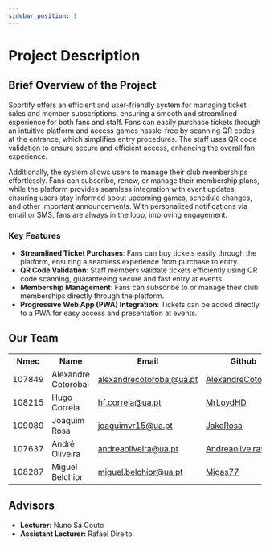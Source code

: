 ```yaml
---
sidebar_position: 1
---
```


# Project Description

## Brief Overview of the Project

Sportify offers an efficient and user-friendly system for managing ticket sales and member subscriptions, ensuring a smooth and streamlined experience for both fans and staff. Fans can easily purchase tickets through an intuitive platform and access games hassle-free by scanning QR codes at the entrance, which simplifies entry procedures. The staff uses QR code validation to ensure secure and efficient access, enhancing the overall fan experience.

Additionally, the system allows users to manage their club memberships effortlessly. Fans can subscribe, renew, or manage their membership plans, while the platform provides seamless integration with event updates, ensuring users stay informed about upcoming games, schedule changes, and other important announcements. With personalized notifications via email or SMS, fans are always in the loop, improving engagement.

### Key Features

- **Streamlined Ticket Purchases**: Fans can buy tickets easily through the platform, ensuring a seamless experience from purchase to entry.
- **QR Code Validation**: Staff members validate tickets efficiently using QR code scanning, guaranteeing secure and fast entry at events.
- **Membership Management**: Fans can subscribe to or manage their club memberships directly through the platform.
- **Progressive Web App (PWA) Integration**: Tickets can be added directly to a PWA for easy access and presentation at events.

## Our Team

<table>
  <tr>
    <th>Nmec</th>
    <th>Name</th>
    <th>Email</th>
    <th>Github</th>
  </tr>
  <tr>
    <td>107849</td>
    <td>Alexandre Cotorobai</td>
    <td><a href="mailto:alexandrecotorobai@ua.pt">alexandrecotorobai@ua.pt</a></td>
    <td><a href="https://github.com/AlexandreCotorobai">AlexandreCotorobai</a></td>
  </tr>
  <tr>
    <td>108215</td>
    <td>Hugo Correia</td>
    <td><a href="mailto:hf.correia@ua.pt">hf.correia@ua.pt</a></td>
    <td><a href="https://github.com/MrLoydHD">MrLoydHD</a></td>
  </tr>
  <tr>
    <td>109089</td>
    <td>Joaquim Rosa</td>
    <td><a href="mailto:joaquimvr15@ua.pt">joaquimvr15@ua.pt</a></td>
    <td><a href="https://github.com/JakeRosa">JakeRosa</a></td>
  </tr>
  <tr>
    <td>107637</td>
    <td>André Oliveira</td>
    <td><a href="mailto:andreaoliveira@ua.pt">andreaoliveira@ua.pt</a></td>
    <td><a href="https://github.com/andreaoliveira9">Andreaoliveira9</a></td>
  </tr>
  <tr>
    <td>108287</td>
    <td>Miguel Belchior</td>
    <td><a href="mailto:miguel.belchior@ua.pt">miguel.belchior@ua.pt</a></td>
    <td><a href="https://github.com/Migas77">Migas77</a></td>
  </tr>
</table>

## Advisors

- **Lecturer:** Nuno Sá Couto
- **Assistant Lecturer:** Rafael Direito
